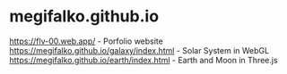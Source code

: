 # megifalko.github.io

https://flv-00.web.app/ - Porfolio website <br>
https://megifalko.github.io/galaxy/index.html - Solar System in WebGL <br>
https://megifalko.github.io/earth/index.html - Earth and Moon in Three.js

